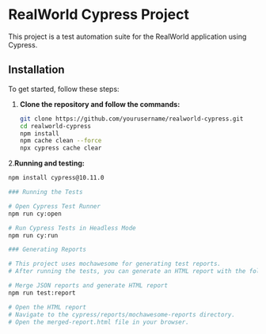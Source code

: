 # RealWorld Cypress Project

This project is a test automation suite for the RealWorld application using Cypress.

## Installation

To get started, follow these steps:

1. **Clone the repository and follow the commands:**
   ```bash
   git clone https://github.com/yourusername/realworld-cypress.git
   cd realworld-cypress
   npm install
   npm cache clean --force
   npx cypress cache clear

2.**Running and testing:**
```bash
npm install cypress@10.11.0

### Running the Tests

# Open Cypress Test Runner
npm run cy:open

# Run Cypress Tests in Headless Mode
npm run cy:run

### Generating Reports

# This project uses mochawesome for generating test reports. 
# After running the tests, you can generate an HTML report with the following commands:

# Merge JSON reports and generate HTML report
npm run test:report

# Open the HTML report
# Navigate to the cypress/reports/mochawesome-reports directory.
# Open the merged-report.html file in your browser.










